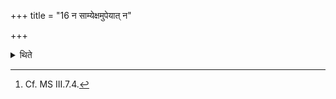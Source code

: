 +++
title = "16 न साम्येक्षमुपेयात् न"

+++

<details><summary>थिते</summary>

16. He should not look at the Soma, having slightly turned (sāmyekṣa). The sacrificer should not select the soma.[^1]  


[^1]: Cf. MS III.7.4.
</details>
